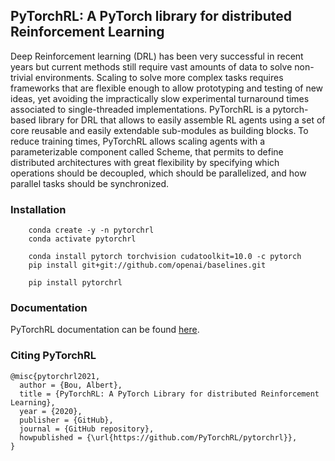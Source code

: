 ## PyTorchRL: A PyTorch library for distributed Reinforcement Learning

Deep Reinforcement learning (DRL) has been very successful in recent years but current methods still require vast amounts of data to solve non-trivial environments.  Scaling to solve more complex tasks requires frameworks that are flexible enough to allow prototyping and testing of new ideas, yet avoiding the impractically slow experimental turnaround times associated to single-threaded implementations.  PyTorchRL is a pytorch-based library for DRL that allows to easily assemble RL agents using a set of core reusable and easily extendable sub-modules as building blocks.  To reduce training times, PyTorchRL allows scaling agents with a parameterizable component called Scheme, that permits to define distributed architectures with great flexibility by specifying which operations should be decoupled, which should be parallelized, and how parallel tasks should be synchronized.

### Installation

```
    conda create -y -n pytorchrl
    conda activate pytorchrl

    conda install pytorch torchvision cudatoolkit=10.0 -c pytorch
    pip install git+git://github.com/openai/baselines.git

    pip install pytorchrl
```

### Documentation

PyTorchRL documentation can be found [here](https://pytorchrl.readthedocs.io/en/latest/).

### Citing PyTorchRL

```
@misc{pytorchrl2021,
  author = {Bou, Albert},
  title = {PyTorchRL: A PyTorch Library for distributed Reinforcement Learning},
  year = {2020},
  publisher = {GitHub},
  journal = {GitHub repository},
  howpublished = {\url{https://github.com/PyTorchRL/pytorchrl}},
}
```
